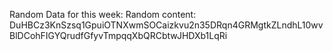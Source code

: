 Random Data for this week: Random content: DuHBCz3KnSzsq1GpuiOTNXwmSOCaizkvu2n35DRqn4GRMgtkZLndhL10wvBlDCohFIGYQrudfGfyvTmpqqXbQRCbtwJHDXb1LqRi

